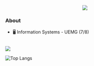 <h2 align="center"> <img src="https://readme-typing-svg.demolab.com/?lines=Hey+there!&center=true&color=527C9D&font=VT323&size=25"></h2>

<h3>About</h3>
<ul>
  <li> 🖥 Information Systems - UEMG (7/8)</li>
</ul>
<br>
<picture>
<source 
  srcset="https://github-readme-stats.vercel.app/api?username=git-mare&show_icons=true&theme=city_lights&hide=contribs&count_private=true&custom_title=My+GitHub+Stats&card_width=450"
  media="(prefers-color-scheme: dark)"
/>
<source
  srcset="https://github-readme-stats.vercel.app/api?username=git-mare&show_icons=true"
  media="(prefers-color-scheme: light), (prefers-color-scheme: no-preference)"
/>
<img src="https://github-readme-stats.vercel.app/api?username=git-mare&show_icons=true" />
</picture>
  
![Top Langs](https://github-readme-stats.vercel.app/api/top-langs/?username=git-mare&hide=html,css&layout=compact&theme=city_lights&custom_title=Languages&card_width=450)


